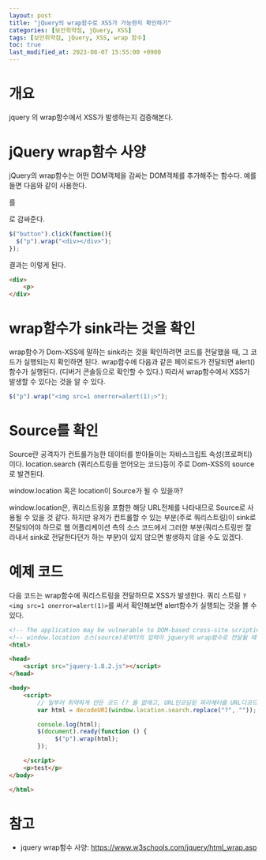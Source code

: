 ```yaml
---
layout: post
title: "jQuery의 wrap함수로 XSS가 가능한지 확인하기"
categories: [보안취약점, jQuery, XSS]
tags: [보안취약점, jQuery, XSS, wrap 함수]
toc: true
last_modified_at: 2023-08-07 15:55:00 +0900
---
```


# 개요
jquery 의 wrap함수에서 XSS가 발생하는지 검증해본다. 


# jQuery wrap함수 사양
jQuery의 wrap함수는 어떤 DOM객체을 감싸는 DOM객체를 추가해주는 함수다. 예를 들면 다음와 같이 사용한다. <p> 를 <div> 로 감싸준다. 

```js
$("button").click(function(){
  $("p").wrap("<div></div>");
});

```

결과는 이렇게 된다. 

```html
<div>
    <p>
</div>
```

# wrap함수가 sink라는 것을 확인
wrap함수가 Dom-XSS에 말하는 sink라는 것을 확인하려면 코드를 전달했을 때, 그 코드가 실행되는지 확인하면 된다. 
wrap함수에 다음과 같은 페이로드가 전달되면 alert()함수가 실행된다. (디버거 콘솔등으로 확인할 수 있다.) 따라서 wrap함수에서 XSS가 발생할 수 있다는 것을 알 수 있다. 

```js
$("p").wrap("<img src=1 onerror=alert(1);>"); 
```

# Source를 확인
Source란 공격자가 컨트롤가능한 데이터를 받아들이는 자바스크립트 속성(프로퍼티)이다. location.search (쿼리스트링을 얻어오는 코드)등이 주로 Dom-XSS의 source로 발견된다. 

window.location 혹은 location이 Source가 될 수 있을까?

window.location은, 쿼리스트링을 포함한 해당 URL전체를 나타내므로 Source로 사용될 수 있을 것 같다. 하지만 유저가 컨트롤할 수 있는 부분(주로 쿼리스트링)이 sink로 전달되어야 하므로 웹 어플리케이션 측의 소스 코드에서 그러한 부분(쿼리스트링만 잘라내서 sink로 전달한다던가 하는 부분)이 있지 않으면 발생하지 않을 수도 있겠다. 

# 예제 코드 

다음 코드는 wrap함수에 쿼리스트링을 전달하므로 XSS가 발생한다. 쿼리 스트링 `?<img src=1 onerror=alert(1)>`를 써서 확인해보면 alert함수가 실행되는 것을 볼 수 있다. 

```html
<!-- The application may be vulnerable to DOM-based cross-site scripting. Data is read from window.location and passed to the 'wrap()' function of function of JQuery.-->
<!-- window.location 소스(source)로부터의 입력이 jquery의 wrap함수로 전달될 때 XSS가 발생하는지 검증한다. -->
<html>

<head>
    <script src="jquery-1.8.2.js"></script>
</head>

<body>
    <script>
        // 일부러 취약하게 만든 코드 (? 를 없애고, URL인코딩된 파라메터를 URL디코드한다. )
        var html = decodeURI(window.location.search.replace("?", ""));

        console.log(html);
        $(document).ready(function () {
             $("p").wrap(html); 
        });

    </script>
    <p>test</p>
</body>

</html>

```


# 참고
- jquery wrap함수 사양: https://www.w3schools.com/jquery/html_wrap.asp


